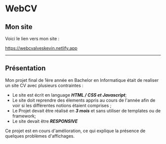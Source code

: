 # WebCV

## Mon site 

Voici le lien vers mon site :

https://webcvalveskevin.netlify.app

<hr>

## Présentation

Mon projet final de 1ère année en Bachelor en Informatique était de realiser un site CV avec plusieurs contraintes :
- Le site est écrit en language _**HTML / CSS et Javascript**_;
- Le site doit reprendre des élements appris au cours de l'année afin de voir si les différentes notions étaient comprises ;
- Le Projet devait être réalisé en _**3 mois**_ et sans utiliser de templates ou de framework;
- Le site devait être _**RESPONSIVE**_


Ce projet est en cours d'amélioration, ce qui explique la présence de quelques problèmes d'affichages.





